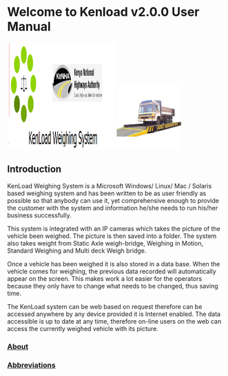 # <b>Welcome to Kenload v2.0.0 User Manual</b>

<div style="flex">
<img src="./assets/images/kenload.png" style="margin:opx;" width="250" height="250" />
<img src="./assets/images/weigh-bridge.jpg" style="margin:auto;" width="150" height="150" />
</div>
<h2><b>Introduction</b></h2>

KenLoad Weighing System is a Microsoft Windows/ Linux/ Mac / Solaris based weighing system and has been written to be as user friendly as possible so that anybody can use it, yet comprehensive enough to provide the customer with the system and information he/she needs to run his/her business successfully.

This system is integrated with an IP cameras which takes the picture of the vehicle been weighed. The picture is then saved into a folder. The system also takes weight from Static Axle weigh-bridge, Weighing in Motion, Standard Weighing and Multi deck Weigh bridge.

Once a vehicle has been weighed it is also stored in a data base. When the vehicle comes for weighing, the previous data recorded will automatically appear on the screen. This makes work a lot easier for the operators because they only have to change what needs to be changed, thus saving time.

The KenLoad system can be web based on request therefore can be accessed anywhere by any device provided it is Internet enabled. The data accessible is up to date at any time, therefore on-line users on the web can access the currently weighed vehicle with its picture.

### [About](about.md)

### [Abbreviations](abbreviations.md)
